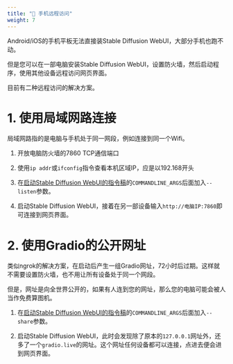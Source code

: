 ```yaml
---
title: "📱 手机远程访问"
weight: 7
---
```


Android/iOS的手机平板无法直接装Stable Diffusion WebUI，大部分手机也跑不动。

但是您可以在一部电脑安装Stable Diffusion WebUI，设置防火墙，然后启动程序，使用其他设备远程访问网页界面。

目前有二种远程访问的解决方案。


# 1. 使用局域网路连接

局域网路指的是电脑与手机处于同一网段，例如连接到同一个Wifi。

1. 开放电脑防火墙的7860 TCP通信端口

2. 使用`ip addr`或`ifconfig`指令查看本机区域IP，应是以192.168开头

3. 在[启动Stable Diffusion WebUI的指令稿](../installation/command-line-arguments-and-settings/)的`COMMANDLINE_ARGS`后面加入`--listen`参数。

4. 启动Stable Diffusion WebUI，接着在另一部设备输入`http://电脑IP:7860`即可连接到网页界面。


# 2. 使用Gradio的公开网址

类似ngrok的解决方案，在启动后产生一组Gradio网址，72小时后过期。这样就不需要设置防火墙，也不用让所有设备处于同一个网段。

但是，网址是向全世界公开的，如果有人连到您的网址，那么您的电脑可能会被人当作免费算图机。

1. 在[启动Stable Diffusion WebUI的指令稿](../installation/command-line-arguments-and-settings/)的`COMMANDLINE_ARGS`后面加入`--share`参数。

2. 启动Stable Diffusion WebUI，此时会发现除了原本的`127.0.0.1`网址外，还多了一个`gradio.live`的网址。这个网址任何设备都可以连接，点进去便会进到网页界面。
